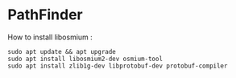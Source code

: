 # PathFinder

How to install libosmium :

```
sudo apt update && apt upgrade
sudo apt install libosmium2-dev osmium-tool
sudo apt install zlib1g-dev libprotobuf-dev protobuf-compiler
```
